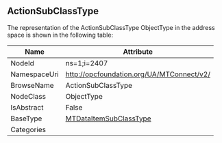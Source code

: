 <!-- objecttype -->
## ActionSubClassType
  
<!-- end of text -->
The representation of the ActionSubClassType ObjectType in the address space is shown in the following table:  

|Name|Attribute|
|---|---|
|NodeId|ns=1;i=2407|
|NamespaceUri|http://opcfoundation.org/UA/MTConnect/v2/|
|BrowseName|ActionSubClassType|
|NodeClass|ObjectType|
|IsAbstract|False|
|BaseType|[MTDataItemSubClassType](../../ObjectTypes/MTDataItemSubClassType/readme.md)|
|Categories||

